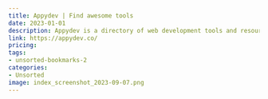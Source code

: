 ```yaml
---
title: Appydev | Find awesome tools
date: 2023-01-01
description: Appydev is a directory of web development tools and resources. The site includes a variety of tools, such as design resources, code editors, and APIs. Users can search for tools by category or keyword.
link: https://appydev.co/
pricing: 
tags: 
- unsorted-bookmarks-2 
categories: 
- Unsorted 
image: index_screenshot_2023-09-07.png
---
```

